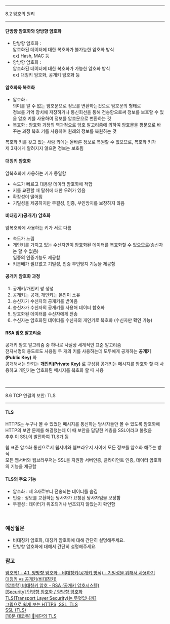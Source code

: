 -----

8.2 암호의 원리

-----
#### 단방향 암호화와 양방향 암호화
* 단방향 암호화 :  
  암호화된 데이터에 대한 복호화가 불가능한 암호화 방식  
  ex) Hash, MAC 등
* 양방향 암호화 :  
  암호화된 데이터에 대한 복호화가 가능한 암호화 방식  
  ex) 대칭키 암호화, 공개키 암호화 등


#### 암호화와 복호화
* 암호화 :  
  의미를 알 수 없는 암호문으로 정보를 변환하는것으로 암호문의 형태로  
  정보를 기억 장치에 저장하거나 통신회선을 통해 전송함으로써 정보를 보호할 수 있음
  암호 키를 사용하여 정보를 암호문으로 변환하는 것
* 복호화 :
  암호화 과정의 역과정으로 암호 알고리즘에 의하여 암호문을 평문으로 바꾸는 과정
  복호 키를 사용하여 원래의 정보를 복원하는 것

복호화 키를 갖고 있는 사람 외에는 올바른 정보로 복원할 수 없으므로, 복호화 키가  
제 3자에게 알려지지 않으면 정보는 보호됨


#### 대칭키 암호화
암복호화에 사용하는 키가 동일함

* 속도가 빠르고 대용량 데이터 암호화에 적합
* 키를 교환할 때 탈취에 대한 우려가 있음
* 확장성이 떨어짐
* 기밀성을 제공하지만 무결성, 인증, 부인방지를 보장하지 않음


#### 비대칭키(공개키) 암호화
암복호화에 사용하는 키가 서로 다름

* 속도가 느림
* 개인키를 가지고 있는 수신자만이 암호화된 데이터를 복호화할 수 있으므로(송신자는 할 수 없음)  
  일종의 인증기능도 제공함
* 키분배가 필요없고 기밀성, 인증 부인방지 기능을 제공함


#### 공개키 암호화 과정
1. 공개키/개인키 쌍 생성
2. 공개키는 공개, 개인키는 본인이 소유
3. 송신자가 수신자의 공개키를 받아옴
4. 송신자가 수신자의 공개키를 사용해 데이터 함호화
5. 암호화된 데이터를 수신자에게 전송
6. 수신자는 암호화된 데이터를 수신자의 개인키로 복호화 (수신자만 확인 가능)


#### RSA 암호 알고리즘
공개키 암호 알고리즘 중 하나로 사실상 세계적인 표준 알고리즘  
전자서명의 용도로도 사용됨
두 개의 키를 사용하는데 모두에게 공개하는 **공개키(Public Key)** 와  
공개해서는 안되는 **개인키(Private Key)** 로 구성됨
공개키는 메시지를 암호화 할 때 사용하고 개인키는 암호화된 메시지를 복호화 할 때 사용  

<br>

-----

8.6 TCP 연결의 보안: TLS

-----
#### TLS
HTTPS는 누구나 볼 수 있었던 메시지를 통신하는 당사자들만 볼 수 있도록 암호화해  
HTTP의 보안 문제를 해결했는데 이 때 보안을 담당한 계층을 SSL이라고 불렀음  
추후 이 SSL이 발전하여 TLS가 됨

웹 표준 암호화 통신으로서 웹서버와 웹브라우저 사이에 모든 정보를 암호화 해주는 방식  
모든 웹서버와 웹브라우저는 SSL을 지원함
서버인증, 클라이언트 인증, 데이터 암호화의 기능을 제공함


#### TLS의 주요 기능
* 암호화 : 제 3자로부터 전송되는 데이터를 숨김
* 인증 : 정보를 교환하는 당사자가 요청된 당사자임을 보장함
* 무결성 : 데이터가 위조되거나 변조되지 않았는지 확인함  

<br>

### 예상질문
* 비대칭키 암호화, 대칭키 암호화에 대해 간단히 설명해주세요.  
* 단방향 암호화에 대해서 간단히 설명해주세요.


### 참고
[암호학1 - 4.1. 양방향 암호화 - 비대칭키(공개키 방식) - 기밀성을 위해서 사용하기](https://www.youtube.com/watch?v=MR4sCU82tgo)  
[대칭키 vs 공개키(비대칭키)](https://velog.io/@gs0351/%EB%8C%80%EC%B9%AD%ED%82%A4-vs-%EA%B3%B5%EA%B0%9C%ED%82%A4%EB%B9%84%EB%8C%80%EC%B9%AD%ED%82%A4)  
[[암호학] 비대칭키 암호 - RSA (공개키 암호시스템)](https://yjshin.tistory.com/entry/%EC%95%94%ED%98%B8%ED%95%99-%EB%B9%84%EB%8C%80%EC%B9%AD%ED%82%A4-%EC%95%94%ED%98%B8-RSA-%EC%95%94%ED%98%B8%EC%8B%9C%EC%8A%A4%ED%85%9C)  
[[Security] 단방향 암호화 / 양방향 암호화](https://velog.io/@kdh10806/%EB%8B%A8%EB%B0%A9%ED%96%A5-%EC%95%94%ED%98%B8%ED%99%94-%EC%96%91%EB%B0%A9%ED%96%A5-%EC%95%94%ED%98%B8%ED%99%94)  
[TLS(Transport Layer Security)는 무엇입니까?](https://www.cloudflare.com/ko-kr/learning/ssl/transport-layer-security-tls/)  
[그림으로 쉽게 보는 HTTPS, SSL, TLS](https://brunch.co.kr/@swimjiy/47)  
[SSL (TLS)](http://wiki.gurubee.net/display/SWDEV/SSL+%28TLS%29)  
[[10분 테코톡] 👶에단의 TLS](https://www.youtube.com/watch?v=EPcQqkqqouk)